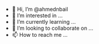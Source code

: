 - 👋 Hi, I’m @ahmednbail
- 👀 I’m interested in ...
- 🌱 I’m currently learning ...
- 💞️ I’m looking to collaborate on ...
- 📫 How to reach me ...

<!---
ahmednbail/ahmednbail is a ✨ special ✨ repository because its `README.md` (this file) appears on your GitHub profile.
You can click the Preview link to take a look at your changes.
--->
